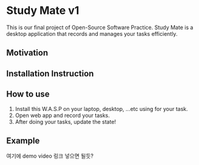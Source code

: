 # Study Mate v1

This is our final project of Open-Source Software Practice.
Study Mate is a desktop application that records and manages your tasks efficiently.

## Motivation

## Installation Instruction

## How to use

1. Install this W.A.S.P on your laptop, desktop, ...etc using for your task.
2. Open web app and record your tasks.
3. After doing your tasks, update the state!

## Example

여기에 demo video 링크 넣으면 될듯?
